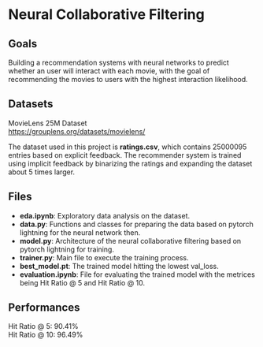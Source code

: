 # Neural Collaborative Filtering 

## Goals
Building a recommendation systems with neural networks to predict whether an user will interact with each movie, with the goal of recommending the movies to users with the highest interaction likelihood.

## Datasets
MovieLens 25M Dataset <br />
<https://grouplens.org/datasets/movielens/> <br />

The dataset used in this project is **ratings.csv**, which contains 25000095 entries based on explicit feedback. The recommender system is trained using implicit feedback by binarizing the ratings and expanding the dataset about 5 times larger.

## Files
* **eda.ipynb**: Exploratory data analysis on the dataset. <br />
* **data.py**: Functions and classes for preparing the data based on pytorch lightning for the neural network then. <br />
* **model.py**: Architecture of the neural collaborative filtering based on pytorch lightning for training. <br />
* **trainer.py**: Main file to execute the training process. <br />
* **best_model.pt**: The trained model hitting the lowest val_loss. <br />
* **evaluation.ipynb**: File for evaluating the trained model with the metrices being Hit Ratio @ 5 and Hit Ratio @ 10. <br />


## Performances
Hit Ratio @ 5: 90.41% <br />
Hit Ratio @ 10: 96.49% <br />
